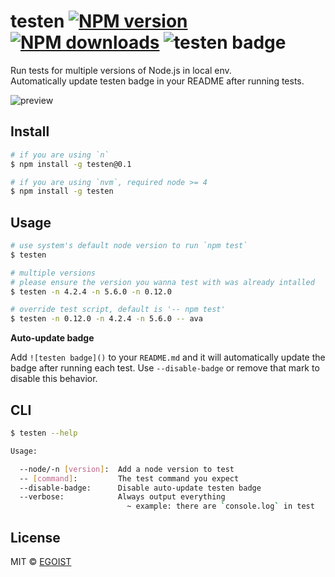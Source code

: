 # testen [![NPM version](https://img.shields.io/npm/v/testen.svg)](https://npmjs.com/package/testen) [![NPM downloads](https://img.shields.io/npm/dm/testen.svg)](https://npmjs.com/package/testen) ![testen badge](https://img.shields.io/badge/testen-failed-red.svg)

Run tests for multiple versions of Node.js in local env.  
Automatically update testen badge in your README after running tests.

![preview](https://ooo.0o0.ooo/2016/02/16/56c3365973b7f.gif)

## Install

```bash
# if you are using `n`
$ npm install -g testen@0.1

# if you are using `nvm`, required node >= 4
$ npm install -g testen
```

## Usage

```bash
# use system's default node version to run `npm test`
$ testen

# multiple versions
# please ensure the version you wanna test with was already intalled
$ testen -n 4.2.4 -n 5.6.0 -n 0.12.0

# override test script, default is '-- npm test'
$ testen -n 0.12.0 -n 4.2.4 -n 5.6.0 -- ava
```

**Auto-update badge**

Add `![testen badge]()` to your `README.md` and it will automatically update the badge after running each test. Use `--disable-badge` or remove that mark to disable this behavior.

## CLI

```bash
$ testen --help

Usage:

  --node/-n [version]:  Add a node version to test
  -- [command]:         The test command you expect
  --disable-badge:      Disable auto-update testen badge
  --verbose:            Always output everything
                          ~ example: there are `console.log` in test
```

## License

MIT © [EGOIST](https://github.com/egoist)
